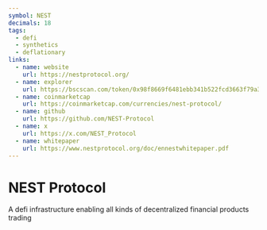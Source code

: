 ```yaml
---
symbol: NEST
decimals: 18
tags:
  - defi
  - synthetics
  - deflationary
links:
  - name: website
    url: https://nestprotocol.org/
  - name: explorer
    url: https://bscscan.com/token/0x98f8669f6481ebb341b522fcd3663f79a3d1a6a7
  - name: coinmarketcap
    url: https://coinmarketcap.com/currencies/nest-protocol/
  - name: github
    url: https://github.com/NEST-Protocol
  - name: x
    url: https://x.com/NEST_Protocol
  - name: whitepaper
    url: https://www.nestprotocol.org/doc/ennestwhitepaper.pdf
---
```


# NEST Protocol

A defi infrastructure enabling all kinds of decentralized financial products trading
